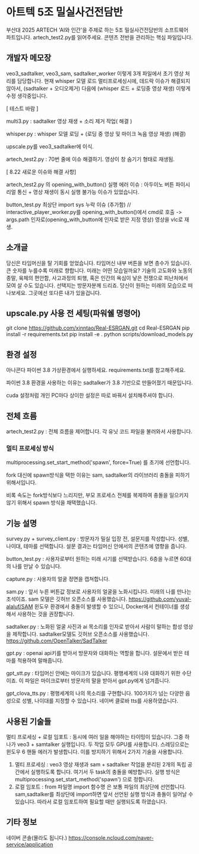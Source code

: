 # 아트텍 5조 밀실사건전담반
부산대 2025 ARTECH 'AI와 인간'을 주제로 하는 5조 밀실사건전담반의 소프트웨어 파트입니다.
artech_test2.py를 읽어주세요. 콘텐츠 전반을 관리하는 핵심 파일입니다.


## 개발자 메모장

veo3_sadtalker, veo3_sam, sadtalker_worker 이렇게 3개 파일에서 초기 영상 처리를 담당합니다.
현재 whisper 모델 로드 멀티프로세싱시에, 데드락 이슈가 해결되지 않아서, (sadtalker + 오디오제거) 다음에 (whisper 로드 + 로딩중 영상 재생) 이렇게 수정 생각중입니다.

[ 테스트 바람 ]

multi3.py : sadtalker 영상 재생 + 소리 제거 작업( 해결 )

whisper.py : whisper 모델 로딩 + (로딩 중 영상 및 마이크 녹음 영상 재생)  (해결)

upscale.py를 veo3_sadtalker에 이식.

artech_test2.py : 70번 줄에 이슈 해결하기. 영상이 창 숨기기 형태로 재생됨.


[ 8.22 새로운 이슈와 해결 사항]

artech_test2.py 의 opening_with_button() 실행 에러 이슈 : 아두이노 버튼 파이시리얼 통신 + 영상 재생이 동시 실행 불가능 이슈가 있었습니다.

button_test.py 최상단 import sys 누락 이슈 (추가함) // interactive_player_worker.py를 opening_with_button()에서 cmd로 호출 -> args.path 인자로(opening_with_button에 인자로 받은 지정 영상) 영상을 vlc로 재생.


## 소개글
당신은 타임머신을 탈 기회를 얻었습니다. 타임머신 내부 버튼을 보면 층수가 있습니다. 큰 숫자를 누를수록 미래로 향합니다.
미래는 어떤 모습일까요? 기술의 고도화와 노동의 종말, 육체의 편안함, 사고과정의 퇴행, 혹은 인간의 욕심이 낳은 전쟁으로 피난처에서 모여 살 수도 있습니다.
선택지는 방문자분께 드리죠. 당신이 원하는 미래의 모습으로 떠나보세요. 그곳에선 또다른 내가 있을겁니다.



## upscale.py 사용 전 세팅(파워쉘 명령어)
git clone https://github.com/xinntao/Real-ESRGAN.git
cd Real-ESRGAN
pip install -r requirements.txt
pip install -e .
python scripts/download_models.py


## 환경 설정

아나콘다 파이썬 3.8 가상환경에서 실행하세요. requirements.txt를 참고해주세요. 

파이썬 3.8 환경을 사용하는 이유는 sadtalker가 3.8 기반으로 만들어졌기 때문입니다.

cuda 설정처럼 개인 PC마다 상이한 설정은 따로 바꿔서 설치해주셔야 합니다.


## 전체 흐름

artech_test2.py : 전체 흐름을 제어합니다. 각 유닛 코드 파일을 불러와서 사용합니다. 

### 멀티 프로세싱 방식

multiprocessing.set_start_method('spawn', force=True) 를 초기에 선언합니다. 

fork 대신에 spawn방식을 택한 이유는 sam, sadtalker의 라이브러리 충돌을 피하기 위해서입니다.

비록 속도는 fork방식보다 느리지만, 부모 프로세스 전체를 복제하여 충돌을 일으키지 않기 위해서 spawn 방식을 채택했습니다.


## 기능 설명

survey.py + survey_client.py : 방문자가 밀실 입장 전, 설문지를 작성합니다. 성별, 나이대, 테마를 선택합니다. 설문 결과는 타임머신 안에서의 콘텐츠에 영향을 줍니다.

button_test.py : 사용자로부터 원하는 미래 시기를 선택받습니다. 6층을 누르면 60대의 나를 만날 수 있습니다.

capture.py : 사용자의 얼굴 정면을 캡쳐합니다.

sam.py :  앞서 누른 버튼값 정보로 사용자의 얼굴을 노화시킵니다. 미래의 나를 만나는 초석이죠. sam 모델은 깃허브 오픈소스를 사용했습니다. 
https://github.com/yuval-alaluf/SAM 윈도우 환경에서 충돌이 발생할 수 있으니, Docker에서 컨테이너를 생성해서 사용하는 것을 권장합니다.

sadtalker.py : 노화된 얼굴 사진과 ai 목소리를 인자로 받아서 사람이 말하는 합성 영상을 제작합니다. sadtalker모델도 깃허브 오픈소스를 사용했습니다. https://github.com/OpenTalker/SadTalker

gpt.py : openai api키를 받아서 방문자와 대화하는 역할을 합니다. 설문에서 받은 테마를 적용하여 말해줍니다.

gpt_stt.py : 타임머신 안에는 마이크가 있습니다. 평행세계의 나와 대화하기 위한 수단이죠. 이 파일은 마이크로부터 방문자의 말을 받아서 gpt.py에게 넘겨줍니다.

gpt_clova_tts.py : 평행세계의 나의 목소리를 구현합니다. 100가지가 넘는 다양한 음성으로 성별, 나이대를 지정할 수 있습니다. 네이버 클로바 tts를 사용하였습니다.



## 사용된 기술들

멀티 프로세싱 + 로컬 임포트 : 동시에 여러 일을 해야하는 타이밍이 있습니다. 그중 하나가 veo3 + samtalker 실행입니다. 두 작업 모두 GPU를 사용합니다. 스레딩으로는 윈도우 6 핸들 에러가 발생합니다.
이를 방지하기 위해서 2가지 기술을 사용합니다.
1. 멀티 프로세싱 : veo3 영상 재생과 sam + sadtalker 작업을 분리된 2개의 독립 공간에서 실행하도록 합니다. 여기서 두 task의 충돌을 예방합니다. 실행 방식은 multiprocessing.set_start_method('spawn') 으로 정합니다.
2. 로컬 임포트 : from 파일명 import 함수명 은 보통 파일의 최상단에 선언합니다. sam,sadtalker를 최상단에 import하면 앞서 선언된 실행 방식과 충돌이 일어날 수 있습니다. 따라서 로컬 임포트하여 필요할 때만 실행되도록 하였습니다.



## 기타 정보
네이버 콘솔(몰라도 됩니다.)
https://console.ncloud.com/naver-service/application  
